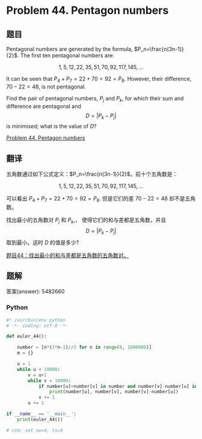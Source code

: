 Problem 44. Pentagon numbers
==================================

## 题目

Pentagonal numbers are generated by the formula, $P_n=\frac{n(3n-1)}{2}$. The first ten pentagonal numbers are:

$$1, 5, 12, 22, 35, 51, 70, 92, 117, 145, \dots$$

It can be seen that $P_4 + P_7 = 22 + 70 = 92 = P_8$. However, their difference, $70 - 22 = 48$, is not pentagonal.

Find the pair of pentagonal numbers, $P_j$ and $P_k$, for which their sum and difference are pentagonal and
$$D = |P_k - P_j|$$
is minimised; what is the value of $D$?

[Problem 44. Pentagon numbers](https://projecteuler.net/problem=44 "Problem 44")

## 翻译

五角数通过如下公式定义：$P_n=\frac{n(3n-1)}{2}$。前十个五角数是：

$$1, 5, 12, 22, 35, 51, 70, 92, 117, 145, \dots$$

可以看出 $P_4 + P_7 = 22 + 70 = 92 = P_8$. 但是它们的差 $70 - 22 = 48$ 却不是五角数。

找出最小的五角数对 $P_j$ 和 $P_k$,， 使得它们的和与差都是五角数，并且 $$D = |P_k - P_j|$$ 取到最小。这时 $D$ 的值是多少?

[题目44：找出最小的和与差都是五角数的五角数对。](http://pe.spiritzhang.com/index.php/2011-05-11-09-44-54/45-44 "题目44")

## 题解

答案(answer): 5482660

### Python

~~~python
#! /usr/bin/env python
# -*- coding: utf-8 -*-

def euler_44():

    number = [n*(3*n-1)//2 for n in range(0, 1000000)]
    m = {}

    u = 1
    while u < 10000:
        v = u+1
        while v < 10000:
            if number[u]+number[v] in number and number[v]-number[u] in number:
                print(number[u], number[v], number[v]-number[u])
            v += 1
        u += 1

if __name__ == '__main__':
    print(euler_44())

# vim: set sw=4, ts=4
~~~

